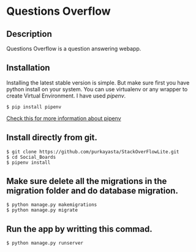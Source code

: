 # Questions Overflow

## Description

Questions Overflow is a question answering webapp.

## Installation

Installing the latest stable version is simple. But make sure first you have python install on your system.
You can use virtualenv or any wrapper to create Virtual Environment. I have used *pipenv*.

   `$ pip install pipenv`
   
[Check this for more information about pipenv](https://docs.pipenv.org/en/latest/)

## Install directly from git.
    $ git clone https://github.com/purkayasta/StackOverFlowLite.git
    $ cd Social_Boards
    $ pipenv install
    
## Make sure delete all the migrations in the migration folder and do database migration.
    $ python manage.py makemigrations
    $ python manage.py migrate
    
## Run the app by writting this commad.
    $ python manage.py runserver
